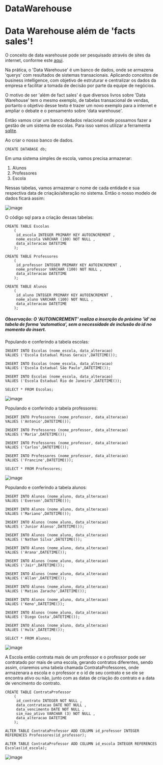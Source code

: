 # DataWarehouse

<h1>Data Warehouse além de 'facts sales'!</h1>

O conceito de data warehouse pode ser pesquisado através de sites da internet, conforme este <a href="https://www.computerweekly.com/tip/Inmon-or-Kimball-Which-approach-is-suitable-for-your-data-warehouse">aqui</a>.

Na prática, o 'Data Warehouse' é um banco de dados, onde se armazena 'querys' com resultados de sistemas transacionais. Aplicando conceitos de business intelligence, com objetivo de estruturar e centralizar os dados da empresa e facilitar a tomada de decisão por parte da equipe de negócios.

O motivo de ser 'além de fact sales' é que diversos livros sobre 'Data Warehouse' tem o mesmo exemplo, de tabelas transacional de vendas, portanto o objetivo desse texto é trazer um novo exemplo para a internet e ampliar o debate e o pensamento sobre 'data warehouse'.

Então vamos criar um banco dedados relacional onde possamos fazer a gestão de um sistema de escolas. Para isso vamos utilizar a ferramenta <a href="https://www.tutorialspoint.com/sqlite/index.htm">sqlite</a>.

Ao criar o nosso banco de dados.

```
CREATE DATABASE db;
```

Em uma sistema simples de escola, vamos precisa armazenar:

1. Alunos
2. Professores
3. Escola

Nessas tabelas, vamos armazenar o nome de cada entidade e sua respectiva data de criação/alteração no sistema. Então o nosso modelo de dados ficará assim:

![image](https://user-images.githubusercontent.com/60554958/145249311-a7f11af1-6fd2-48c5-bbaa-417a4e562b4d.png)

O código sql para a criação dessas tabelas:

```
CREATE TABLE Escolas 
    (
     id_escola INTEGER PRIMARY KEY AUTOINCREMENT , 
     nome_escola VARCHAR (100) NOT NULL , 
     data_alteracao DATETIME 
    );

CREATE TABLE Professores 
    (
     id_professor INTEGER PRIMARY KEY AUTOINCREMENT , 
     nome_professor VARCHAR (100) NOT NULL , 
     data_alteracao DATETIME 
    );
	
CREATE TABLE Alunos 
    (
     id_aluno INTEGER PRIMARY KEY AUTOINCREMENT , 
     nome_aluno VARCHAR (100) NOT NULL , 
     data_alteracao DATETIME 
    );
```
<h5>Observação: O 'AUTOINCREMENT' realiza a inserção do próximo 'id' na tabela de forma 'automatica', sem a necessídade de inclusão do id no momento do insert.</h5>

Populando e conferindo a tabela escolas:
```
INSERT INTO Escolas (nome_escola, data_alteracao)
VALUES ('Escola Estadual Minas Gerais',DATETIME());

INSERT INTO Escolas (nome_escola, data_alteracao)
VALUES ('Escola Estadual São Paulo',DATETIME());

INSERT INTO Escolas (nome_escola, data_alteracao)
VALUES ('Escola Estadual Rio de Janeiro',DATETIME());

SELECT * FROM Escolas;
```
![image](https://user-images.githubusercontent.com/60554958/145245857-4fbd2001-4f46-418c-b436-99c62037ccf5.png)

Populando e conferindo a tabela professores:
```
INSERT INTO Professores (nome_professor, data_alteracao)
VALUES ('Antonio',DATETIME());

INSERT INTO Professores (nome_professor, data_alteracao)
VALUES ('Maria',DATETIME());

INSERT INTO Professores (nome_professor, data_alteracao)
VALUES ('Carlos',DATETIME());

INSERT INTO Professores (nome_professor, data_alteracao)
VALUES ('Francine',DATETIME());

SELECT * FROM Professores;
```
![image](https://user-images.githubusercontent.com/60554958/145247620-a826f16e-1a05-452d-bb00-c350af0b4602.png)

Populando e conferindo a tabela alunos:
```
INSERT INTO Alunos (nome_aluno, data_alteracao)
VALUES ('Everson',DATETIME());

INSERT INTO Alunos (nome_aluno, data_alteracao)
VALUES ('Mariano',DATETIME());

INSERT INTO Alunos (nome_aluno, data_alteracao)
VALUES ('Junior Alonso',DATETIME());

INSERT INTO Alunos (nome_aluno, data_alteracao)
VALUES ('Nathan Silva',DATETIME());

INSERT INTO Alunos (nome_aluno, data_alteracao)
VALUES ('Arana',DATETIME());

INSERT INTO Alunos (nome_aluno, data_alteracao)
VALUES ('Jair',DATETIME());

INSERT INTO Alunos (nome_aluno, data_alteracao)
VALUES ('Allan',DATETIME());

INSERT INTO Alunos (nome_aluno, data_alteracao)
VALUES ('Matias Zaracho',DATETIME());

INSERT INTO Alunos (nome_aluno, data_alteracao)
VALUES ('Keno',DATETIME());

INSERT INTO Alunos (nome_aluno, data_alteracao)
VALUES ('Diego Costa',DATETIME());

INSERT INTO Alunos (nome_aluno, data_alteracao)
VALUES ('Hulk',DATETIME());

SELECT * FROM Alunos;
```
![image](https://user-images.githubusercontent.com/60554958/145248276-1deeaeff-aa8c-4755-b10c-3b4d396231c9.png)

A Escola então contrata mais de um professor e o professor pode ser contratado por mais de uma escola, gerando contratos diferentes, sendo assim, criaremos uma tabela chamada ContrataProfessores, onde armazenara a escola e o professor e o id de seu contrato e se ele se encontra ativo ou não, junto com as datas de criação do contrato e a data de vencimento do contrato.

```
CREATE TABLE ContrataProfessor 
    (
     id_contrato INTEGER NOT NULL , 
     data_contratacao DATE NOT NULL , 
     data_vencimento DATE NOT NULL , 
     sim_nao_ativo VARCHAR (3) NOT NULL , 
     data_alteracao DATETIME 
    );

ALTER TABLE ContrataProfessor ADD COLUMN id_professor INTEGER REFERENCES Professores(id_professor);

ALTER TABLE ContrataProfessor ADD COLUMN id_escola INTEGER REFERENCES Escolas(id_escola);
```
![image](https://user-images.githubusercontent.com/60554958/145251084-b3e0bd95-704d-4d3b-864f-8372c7b96012.png)
